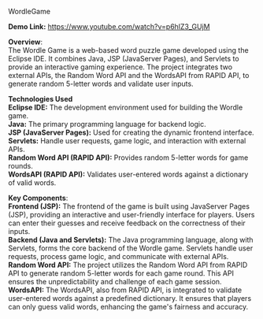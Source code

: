 WordleGame  

**Demo Link:** https://www.youtube.com/watch?v=p6hlZ3_GUjM

**Overview**:  
The Wordle Game is a web-based word puzzle game developed using the Eclipse IDE. It combines Java, JSP (JavaServer Pages), and Servlets to provide an interactive gaming experience. The project integrates two external APIs, the Random Word API and the WordsAPI from RAPID API, to generate random 5-letter words and validate user inputs. 

**Technologies Used**  
**Eclipse IDE:** The development environment used for building the Wordle game.  
**Java:** The primary programming language for backend logic.  
**JSP (JavaServer Pages):** Used for creating the dynamic frontend interface.  
**Servlets:** Handle user requests, game logic, and interaction with external APIs.  
**Random Word API (RAPID API):** Provides random 5-letter words for game rounds.  
**WordsAPI (RAPID API):** Validates user-entered words against a dictionary of valid words.  

**Key Components**:  
**Frontend (JSP):** The frontend of the game is built using JavaServer Pages (JSP), providing an interactive and user-friendly interface for players. Users can enter their guesses and receive feedback on the correctness of their inputs.  
**Backend (Java and Servlets):** The Java programming language, along with Servlets, forms the core backend of the Wordle game. Servlets handle user requests, process game logic, and communicate with external APIs.  **Random Word API:** The project utilizes the Random Word API from RAPID API to generate random 5-letter words for each game round. This API ensures the unpredictability and challenge of each game session.  
**WordsAPI:** The WordsAPI, also from RAPID API, is integrated to validate user-entered words against a predefined dictionary. It ensures that players can only guess valid words, enhancing the game's fairness and accuracy.  

